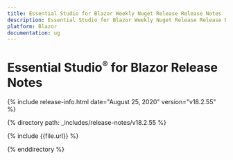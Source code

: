 ```yaml
---
title: Essential Studio for Blazor Weekly Nuget Release Release Notes  
description: Essential Studio for Blazor Weekly Nuget Release Release Notes  
platform: Blazor
documentation: ug
---
```


# Essential Studio<sup style="font-size:70%">&reg;</sup> for Blazor  Release Notes  

{% include release-info.html date="August 25, 2020"  version="v18.2.55" %} 


{% directory path: _includes/release-notes/v18.2.55 %}

{% include {{file.url}} %}

{% enddirectory %}

